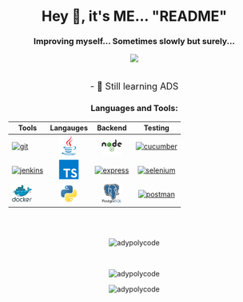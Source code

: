 <h1 align="center">Hey 👋, it's ME... "README"</h1>
<h3 align="center">Improving myself... Sometimes slowly but surely...</h3>

<div align="center">
  <img src="https://media4.giphy.com/media/1GEATImIxEXVR79Dhk/giphy.gif?cid=790b7611074fd411b1646c83da3a13bdc7b26da5680dca4d&rid=giphy.gif&ct=g" width="350"/>
</div>
<br>
<div align="center">
  <p style="font-size:18px" > - 📌 Still learning ADS </p>
</div>

<h3 align="center">Languages and Tools:</h3>

<div align="center">

|  Tools  | Langauges | Backend |  Testing  |
| ------- |:----------:|:--------:|:----------:|
| <a href="https://git-scm.com/" target="_blank" rel="noreferrer"> <img src="https://www.vectorlogo.zone/logos/git-scm/git-scm-icon.svg" alt="git" width="40" height="40"/> </a>  | <a href="https://www.java.com" target="_blank" rel="noreferrer"> <img src="https://raw.githubusercontent.com/devicons/devicon/master/icons/java/java-original.svg" alt="java" width="40" height="40"/> </a>   | <a href="https://nodejs.org" target="_blank" rel="noreferrer"> <img src="https://raw.githubusercontent.com/devicons/devicon/master/icons/nodejs/nodejs-original-wordmark.svg" alt="nodejs" width="40" height="40"/> </a>     | <a href="https://cucumber.io/" target="_blank" rel="noreferrer"> <img src="https://static1.smartbear.co/cucumber/media/images/logos/icons/cucumber-open-icon.svg" alt="cucumber" width="40" height="40"/> </a> |
| <a href="https://www.jenkins.io" target="_blank" rel="noreferrer"> <img src="https://www.vectorlogo.zone/logos/jenkins/jenkins-icon.svg" alt="jenkins" width="40" height="40"/> </a>  |  <a href="https://www.typescriptlang.org/" target="_blank" rel="noreferrer"> <img src="https://raw.githubusercontent.com/devicons/devicon/master/icons/typescript/typescript-original.svg" alt="typescript" width="40" height="40"/> </a>  | <a href="https://expressjs.com" target="_blank" rel="noreferrer"> <img src="https://vectorified.com/images/express-js-icon-20.png" alt="express" width="40" height="40"/> </a>  | <a href="https://www.selenium.dev" target="_blank" rel="noreferrer"> <img src="https://raw.githubusercontent.com/detain/svg-logos/780f25886640cef088af994181646db2f6b1a3f8/svg/selenium-logo.svg" alt="selenium" width="40" height="40"/> </a>   |
|     <a href="https://www.docker.com/" target="_blank" rel="noreferrer"> <img src="https://raw.githubusercontent.com/devicons/devicon/master/icons/docker/docker-original-wordmark.svg" alt="docker" width="40" height="40"/> </a>  |    <a href="https://www.python.org" target="_blank" rel="noreferrer"> <img src="https://raw.githubusercontent.com/devicons/devicon/master/icons/python/python-original.svg" alt="python" width="40" height="40"/> </a>   |   <a href="https://www.postgresql.org" target="_blank" rel="noreferrer"> <img src="https://raw.githubusercontent.com/devicons/devicon/master/icons/postgresql/postgresql-original-wordmark.svg" alt="postgresql" width="40" height="40"/> </a> | <a href="https://postman.com" target="_blank" rel="noreferrer"> <img src="https://www.vectorlogo.zone/logos/getpostman/getpostman-icon.svg" alt="postman" width="40" height="40"/> </a> |

</div>



<br>
<br>
<div align="center">
<p>
<img src="https://github-readme-stats.vercel.app/api/top-langs?username=adypolycode&show_icons=true&locale=en&layout=compact" alt="adypolycode" />
</p>
</div>

<div align="center">&nbsp;
<p>
<img src="https://github-readme-stats.vercel.app/api?username=adypolycode&show_icons=true&locale=en" alt="adypolycode" />
</p>
</div>

<div align="center">
<p>
<img src="https://github-readme-streak-stats.herokuapp.com/?user=adypolycode&" alt="adypolycode" />
</p>
</div>
